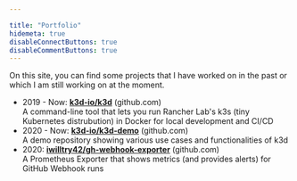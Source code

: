 ```yaml
---

title: "Portfolio"
hidemeta: true
disableConnectButtons: true
disableCommentButtons: true
---
```


On this site, you can find some projects that I have worked on in the past or which I am still working on at the moment.

- 2019 - Now: [**k3d-io/k3d**](https://github.com/iwilltry42/k3d) (github.com)  
  A command-line tool that lets you run Rancher Lab's k3s (tiny Kubernetes distrubution) in Docker for local development and CI/CD
- 2020 - Now: [**k3d-io/k3d-demo**](https://github.com/k3d-io/k3d-demo) (github.com)  
  A demo repository showing various use cases and functionalities of k3d
- 2020: [**iwilltry42/gh-webhook-exporter**](https://github.com/iwilltry42/gh-webhook-monitor) (github.com)  
  A Prometheus Exporter that shows metrics (and provides alerts) for GitHub Webhook runs
